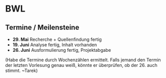 BWL
===

Termine / Meilensteine
----------------------
* **29. Mai** Recherche + Quellenfindung fertig
* **19. Juni** Analyse fertig, Inhalt vorhanden
* **26. Juni** Ausformulierung fertig, Projektabgabe

(Habe die Termine durch Wochenzählen ermittelt. Falls jemand den Termin der letzten Vorlesung genau weiß, könnte er überprüfen, ob der 26. auch stimmt. ~Tarek)
